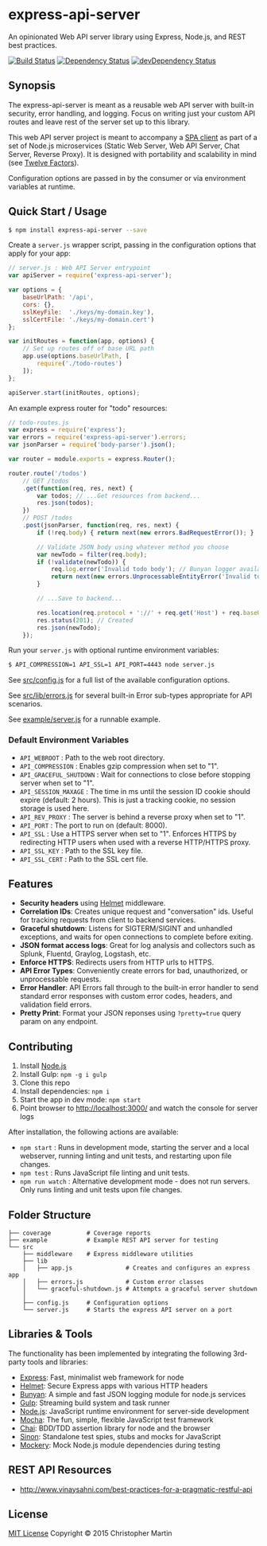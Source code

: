# express-api-server

An opinionated Web API server library using Express, Node.js, and REST best practices.

[![Build Status](https://travis-ci.org/cgmartin/express-api-server.svg?branch=master)](https://travis-ci.org/cgmartin/express-api-server)
[![Dependency Status](https://david-dm.org/cgmartin/express-api-server.svg)](https://david-dm.org/cgmartin/express-api-server)
[![devDependency Status](https://david-dm.org/cgmartin/express-api-server/dev-status.svg)](https://david-dm.org/cgmartin/express-api-server#info=devDependencies)

## Synopsis

The express-api-server is meant as a reusable web API server with built-in security, error handling,
and logging. Focus on writing just your custom API routes and leave rest of the server set up to this library.

This web API server project is meant to accompany a [SPA client](https://github.com/cgmartin/angular-spa-browserify-example)
as part of a set of Node.js microservices (Static Web Server, Web API Server, Chat Server, Reverse Proxy).
It is designed with portability and scalability in mind (see [Twelve Factors](http://12factor.net/)).

Configuration options are passed in by the consumer or via environment variables at runtime.

## Quick Start / Usage

```bash
$ npm install express-api-server --save
```

Create a `server.js` wrapper script, passing in the configuration options that apply for your app:
```js
// server.js : Web API Server entrypoint
var apiServer = require('express-api-server');

var options = {
    baseUrlPath: '/api',
    cors: {},
    sslKeyFile:  './keys/my-domain.key'),
    sslCertFile: './keys/my-domain.cert')
};

var initRoutes = function(app, options) {
    // Set up routes off of base URL path
    app.use(options.baseUrlPath, [
        require('./todo-routes')
    ]);
};

apiServer.start(initRoutes, options);
```

An example express router for "todo" resources:
```js
// todo-routes.js
var express = require('express');
var errors = require('express-api-server').errors;
var jsonParser = require('body-parser').json();

var router = module.exports = express.Router();

router.route('/todos')
    // GET /todos
    .get(function(req, res, next) {
        var todos; // ...Get resources from backend...
        res.json(todos);
    })
    // POST /todos
    .post(jsonParser, function(req, res, next) {
        if (!req.body) { return next(new errors.BadRequestError()); }

        // Validate JSON body using whatever method you choose
        var newTodo = filter(req.body);
        if (!validate(newTodo)) {
            req.log.error('Invalid todo body'); // Bunyan logger available on req
            return next(new errors.UnprocessableEntityError('Invalid todo resource body', {errors: validate.errors}));
        }

        // ...Save to backend...

        res.location(req.protocol + '://' + req.get('Host') + req.baseUrl + '/todos/' + newTodo.id);
        res.status(201); // Created
        res.json(newTodo);
    });
```

Run your `server.js` with optional runtime environment variables:
```bash
$ API_COMPRESSION=1 API_SSL=1 API_PORT=4443 node server.js
```

See [src/config.js](src/config.js) for a full list of the available configuration options.

See [src/lib/errors.js](src/lib/errors.js) for several built-in Error sub-types appropriate for API scenarios.

See [example/server.js](example/server.js) for a runnable example.

### Default Environment Variables

* `API_WEBROOT` : Path to the web root directory.
* `API_COMPRESSION` : Enables gzip compression when set to "1".
* `API_GRACEFUL_SHUTDOWN` : Wait for connections to close before stopping server when set to "1".
* `API_SESSION_MAXAGE` : The time in ms until the session ID cookie should expire (default: 2 hours). This is just a tracking cookie, no session storage is used here.
* `API_REV_PROXY` : The server is behind a reverse proxy when set to "1".
* `API_PORT` : The port to run on (default: 8000).
* `API_SSL` : Use a HTTPS server when set to "1". Enforces HTTPS by redirecting HTTP users when used with a reverse HTTP/HTTPS proxy.
* `API_SSL_KEY` : Path to the SSL key file.
* `API_SSL_CERT` : Path to the SSL cert file.

## Features

* **Security headers** using [Helmet](https://github.com/helmetjs/helmet) middleware.
* **Correlation IDs**: Creates unique request and "conversation" ids. Useful for tracking requests from client to backend services.
* **Graceful shutdown**: Listens for SIGTERM/SIGINT and unhandled exceptions, and waits for open connections to complete before exiting.
* **JSON format access logs**: Great for log analysis and collectors such as Splunk, Fluentd, Graylog, Logstash, etc.
* **Enforce HTTPS**: Redirects users from HTTP urls to HTTPS.
* **API Error Types**: Conveniently create errors for bad, unauthorized, or unprocessable requests.
* **Error Handler**: API Errors fall through to the built-in error handler to send standard error responses with custom error codes, headers, and validation field errors.
* **Pretty Print**: Format your JSON reponses using `?pretty=true` query param on any endpoint.

## Contributing

1. Install [Node.js](https://nodejs.org/download/)
1. Install Gulp: `npm -g i gulp`
1. Clone this repo
1. Install dependencies: `npm i`
1. Start the app in dev mode: `npm start`
1. Point browser to <http://localhost:3000/> and watch the console for server logs

After installation, the following actions are available:

* `npm start` : Runs in development mode, starting the server and a local webserver, running linting and unit tests, and restarting upon file changes.
* `npm test` : Runs JavaScript file linting and unit tests.
* `npm run watch` : Alternative development mode - does not run servers. Only runs linting and unit tests upon file changes.

## Folder Structure

```
├── coverage          # Coverage reports
├── example           # Example REST API server for testing
└── src
    ├── middleware    # Express middleware utilities
    ├── lib
    │   ├── app.js               # Creates and configures an express app
    │   ├── errors.js            # Custom error classes
    │   └── graceful-shutdown.js # Attempts a graceful server shutdown
    │
    ├── config.js     # Configuration options
    └── server.js     # Starts the express API server on a port
```

## Libraries & Tools

The functionality has been implemented by integrating the following 3rd-party tools and libraries:

 - [Express](https://github.com/strongloop/express): Fast, minimalist web framework for node
 - [Helmet](https://github.com/helmetjs/helmet): Secure Express apps with various HTTP headers
 - [Bunyan](https://github.com/trentm/node-bunyan): A simple and fast JSON logging module for node.js services
 - [Gulp](http://gulpjs.com/): Streaming build system and task runner
 - [Node.js](http://nodejs.org/api/): JavaScript runtime environment for server-side development
 - [Mocha](http://mochajs.org/): The fun, simple, flexible JavaScript test framework
 - [Chai](http://chaijs.com/): BDD/TDD assertion library for node and the browser
 - [Sinon](http://sinonjs.org/): Standalone test spies, stubs and mocks for JavaScript
 - [Mockery](https://github.com/mfncooper/mockery): Mock Node.js module dependencies during testing

## REST API Resources

* <http://www.vinaysahni.com/best-practices-for-a-pragmatic-restful-api>

## License

[MIT License](http://cgm.mit-license.org/)  Copyright © 2015 Christopher Martin
